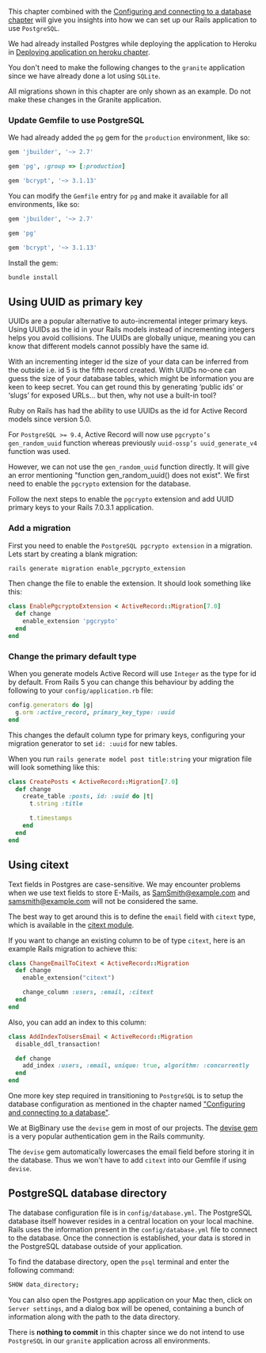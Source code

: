 This chapter combined with the
[Configuring and connecting to a database chapter](/learn-rubyonrails/configuring-and-connecting-to-a-database)
will give you insights into how we can set up our Rails application to use
`PostgreSQL`.

We had already installed Postgres while deploying the application to Heroku in
[Deploying application on heroku chapter](/learn-rubyonrails/deploying-application-on-heroku#install-postgresql-in-the-system).

You don't need to make the following changes to the `granite` application since
we have already done a lot using `SQLite`.

All migrations shown in this chapter are only shown as an example. Do not make
these changes in the Granite application.

### Update Gemfile to use PostgreSQL

We had already added the `pg` gem for the `production` environment, like so:

```ruby {3}
gem 'jbuilder', '~> 2.7'

gem 'pg', :group => [:production]

gem 'bcrypt', '~> 3.1.13'
```

You can modify the `Gemfile` entry for `pg` and make it available for all
environments, like so:

```ruby {3}
gem 'jbuilder', '~> 2.7'

gem 'pg'

gem 'bcrypt', '~> 3.1.13'
```

Install the gem:

```bash
bundle install
```

## Using UUID as primary key

UUIDs are a popular alternative to auto-incremental integer primary keys. Using
UUIDs as the id in your Rails models instead of incrementing integers helps you
avoid collisions. The UUIDs are globally unique, meaning you can know that
different models cannot possibly have the same id.

With an incrementing integer id the size of your data can be inferred from the
outside i.e. id 5 is the fifth record created. With UUIDs no-one can guess the
size of your database tables, which might be information you are keen to keep
secret. You can get round this by generating ‘public ids’ or ‘slugs’ for exposed
URLs… but then, why not use a built-in tool?

Ruby on Rails has had the ability to use UUIDs as the id for Active Record
models since version 5.0.

For `PostgreSQL >= 9.4`, Active Record will now use `pgcrypto’s gen_random_uuid`
function whereas previously `uuid-ossp’s uuid_generate_v4` function was used.

However, we can not use the `gen_random_uuid` function directly. It will give an
error mentioning "function gen_random_uuid() does not exist". We first need to
enable the `pgcrypto` extension for the database.

Follow the next steps to enable the `pgcrypto` extension and add UUID primary
keys to your Rails 7.0.3.1 application.

### Add a migration

First you need to enable the `PostgreSQL pgcrypto extension` in a migration.
Lets start by creating a blank migration:

```bash
rails generate migration enable_pgcrypto_extension
```

Then change the file to enable the extension. It should look something like
this:

```ruby
class EnablePgcryptoExtension < ActiveRecord::Migration[7.0]
  def change
    enable_extension 'pgcrypto'
  end
end
```

### Change the primary default type

When you generate models Active Record will use `Integer` as the type for id by
default. From Rails 5 you can change this behaviour by adding the following to
your `config/application.rb` file:

```ruby
config.generators do |g|
  g.orm :active_record, primary_key_type: :uuid
end
```

This changes the default column type for primary keys, configuring your
migration generator to set `id: :uuid` for new tables.

When you run `rails generate model post title:string` your migration file will
look something like this:

```ruby
class CreatePosts < ActiveRecord::Migration[7.0]
  def change
    create_table :posts, id: :uuid do |t|
      t.string :title

      t.timestamps
    end
  end
end
```

## Using citext

Text fields in Postgres are case-sensitive. We may encounter problems when we
use text fields to store E-Mails, as SamSmith@example.com and
samsmith@example.com will not be considered the same.

The best way to get around this is to define the `email` field with `citext`
type, which is available in the
[citext module](https://www.postgresql.org/docs/9.1/citext.html).

If you want to change an existing column to be of type `citext`, here is an
example Rails migration to achieve this:

```ruby
class ChangeEmailToCitext < ActiveRecord::Migration
  def change
    enable_extension("citext")

    change_column :users, :email, :citext
  end
end
```

Also, you can add an index to this column:

```ruby
class AddIndexToUsersEmail < ActiveRecord::Migration
  disable_ddl_transaction!

  def change
    add_index :users, :email, unique: true, algorithm: :concurrently
  end
end
```

One more key step required in transitioning to `PostgreSQL` is to setup the
database configuration as mentioned in the chapter named
["Configuring and connecting to a database"](https://www.bigbinary.com/learn-rubyonrails/configuring-and-connecting-to-a-database#using-databaseyml).

We at BigBinary use the `devise` gem in most of our projects. The
[devise gem](https://github.com/heartcombo/devise) is a very popular
authentication gem in the Rails community.

The `devise` gem automatically lowercases the email field before storing it in
the database. Thus we won't have to add `citext` into our Gemfile if using
`devise`.

## PostgreSQL database directory

The database configuration file is in `config/database.yml`. The PostgreSQL
database itself however resides in a central location on your local machine.
Rails uses the information present in the `config/database.yml` file to connect
to the database. Once the connection is established, your data is stored in the
PostgreSQL database outside of your application.

To find the database directory, open the `psql` terminal and enter the following
command:

```bash
SHOW data_directory;
```

You can also open the Postgres.app application on your Mac then, click on
`Server settings`, and a dialog box will be opened, containing a bunch of
information along with the path to the data directory.

There is **nothing to commit** in this chapter since we do not intend to use
`PostgreSQL` in our `granite` application across all environments.
